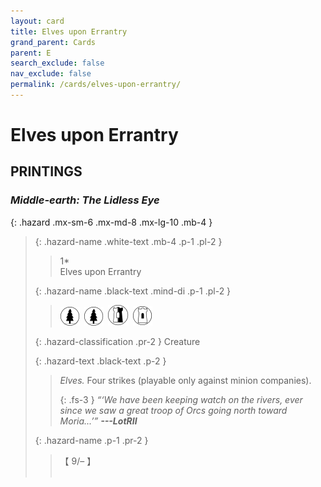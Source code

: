 ```yaml
---
layout: card
title: Elves upon Errantry
grand_parent: Cards
parent: E
search_exclude: false
nav_exclude: false
permalink: /cards/elves-upon-errantry/
---
```


# Elves upon Errantry


## PRINTINGS


### _Middle-earth: The Lidless Eye_

{: .hazard .mx-sm-6 .mx-md-8 .mx-lg-10 .mb-4 }
> {: .hazard-name .white-text .mb-4 .p-1 .pl-2 }
> > <div class="hazard-mp">1*</div>
> > <div class="card-name">Elves upon Errantry</div>
>
> {: .hazard-name .black-text .mind-di .p-1 .pl-2 }
> > ![](/assets/images/wilderness.svg)&ensp;![](/assets/images/wilderness.svg)&ensp;![](/assets/images/border-land.svg)&ensp;![](/assets/images/free-domain.svg)
>
> {: .hazard-classification .pr-2 }
> Creature
>
> {: .hazard-text .black-text .p-2 }
> > _Elves._ Four strikes (playable only against minion companies).   
> > 
> > {: .fs-3 } 
> > _“‘We have been keeping watch on the rivers, ever since we saw a great troop of Orcs going north toward Moria...’”_ ***---&#65279;LotRII*** 
>
> {: .hazard-name .p-1 .pr-2 }
> > <div class="card-shield">【 9/&ndash; 】</div>
> > <div class="card-corruption">&nbsp;</div>
